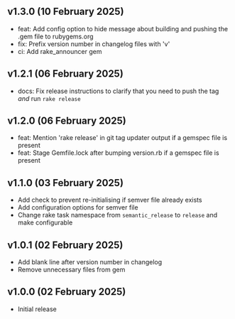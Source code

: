 ## v1.3.0 (10 February 2025)

- feat: Add config option to hide message about building and pushing the .gem file to rubygems.org
- fix: Prefix version number in changelog files with 'v'
- ci: Add rake_announcer gem

## v1.2.1 (06 February 2025)

- docs: Fix release instructions to clarify that you need to push the tag _and_ run `rake release`

## v1.2.0 (06 February 2025)

- feat: Mention 'rake release' in git tag updater output if a gemspec file is present
- feat: Stage Gemfile.lock after bumping version.rb if a gemspec file is present

## v1.1.0 (03 February 2025)

- Add check to prevent re-initialising if semver file already exists
- Add configuration options for semver file
- Change rake task namespace from `semantic_release` to `release` and make configurable

## v1.0.1 (02 February 2025)

- Add blank line after version number in changelog
- Remove unnecessary files from gem

## v1.0.0 (02 February 2025)

- Initial release

